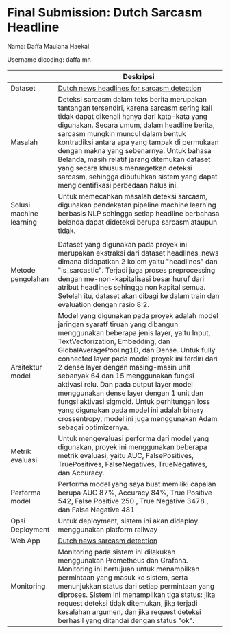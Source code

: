 # Final Submission: Dutch Sarcasm Headline

Nama: Daffa Maulana Haekal

Username dicoding: daffa mh

|                         | Deskripsi                                                                                                                                                                                                                                                                                                                                                                                                                                                                                                                                                                                                |
| ----------------------- | -------------------------------------------------------------------------------------------------------------------------------------------------------------------------------------------------------------------------------------------------------------------------------------------------------------------------------------------------------------------------------------------------------------------------------------------------------------------------------------------------------------------------------------------------------------------------------------------------------- |
| Dataset                 | [Dutch news headlines for sarcasm detection](https://www.kaggle.com/datasets/harrotuin/dutch-news-headlines)                                                                                                                                                                                                                                                                                                                                                                                                                                                                                             |
| Masalah                 | Deteksi sarcasm dalam teks berita merupakan tantangan tersendiri, karena sarcasm sering kali tidak dapat dikenali hanya dari kata-kata yang digunakan. Secara umum, dalam headline berita, sarcasm mungkin muncul dalam bentuk kontradiksi antara apa yang tampak di permukaan dengan makna yang sebenarnya. Untuk bahasa Belanda, masih relatif jarang ditemukan dataset yang secara khusus menargetkan deteksi sarcasm, sehingga dibutuhkan sistem yang dapat mengidentifikasi perbedaan halus ini.                                                                                                    |
| Solusi machine learning | Untuk memecahkan masalah deteksi sarcasm, digunakan pendekatan pipeline machine learning berbasis NLP sehingga setiap headline berbahasa belanda dapat dideteksi berupa sarcasm ataupun tidak.                                                                                                                                                                                                                                                                                                                                                                                                           |
|                         |
| Metode pengolahan       | Dataset yang digunakan pada proyek ini merupakan ekstraksi dari dataset headlines_news dimana didapatkan 2 kolom yaitu "headlines" dan "is_sarcastic". Terjadi juga proses preprocessing dengan me-non-kapitalisasi besar huruf dari atribut headlines sehingga non kapital semua. Setelah itu, dataset akan dibagi ke dalam train dan evaluation dengan rasio 8:2.                                                                                                                                                                                                                                      |
| Arsitektur model        | Model yang digunakan pada proyek adalah model jaringan syaratf tiruan yang dibangun menggunakan beberapa jenis layer, yaitu Input, TextVectorization, Embedding, dan GlobalAveragePooling1D, dan Dense. Untuk fully connected layer pada model proyek ini terdiri dari 2 dense layer dengan masing-masin unit sebanyak 64 dan 15 menggunakan fungsi aktivasi relu. Dan pada output layer model menggunakan dense layer dengan 1 unit dan fungsi aktivasi sigmoid. Untuk perhitungan loss yang digunakan pada model ini adalah binary crossentropy, model ini juga menggunakan Adam sebagai optimizernya. |
| Metrik evaluasi         | Untuk mengevaluasi performa dari model yang digunakan, proyek ini menggunakan beberapa metrik evaluasi, yaitu AUC, FalsePositives, TruePositives, FalseNegatives, TrueNegatives, dan Accuracy.                                                                                                                                                                                                                                                                                                                                                                                                           |
| Performa model          | Performa model yang saya buat memiliki capaian berupa AUC 87%, Accuracy 84%, True Positive 542, False Positive 250 , True Negative 3478 , dan False Negative 481                                                                                                                                                                                                                                                                                                                                                                                                                                         |
| Opsi Deployment          | Untuk deployment, sistem ini akan dideploy menggunakan platform railway
| Web App          |[Dutch news sarcasm detection](deutch-sarcastic-detection-model-production.up.railway.app/v1/models/deutch-sarcastic-detection-model)  
| Monitoring         | Monitoring pada sistem ini dilakukan menggunakan Prometheus dan Grafana. Monitoring ini bertujuan untuk menampilkan permintaan yang masuk ke sistem, serta menunjukkan status dari setiap permintaan yang diproses. Sistem ini menampilkan tiga status: jika request deteksi tidak ditemukan, jika terjadi kesalahan argumen, dan jika request deteksi berhasil yang ditandai dengan status "ok".  
